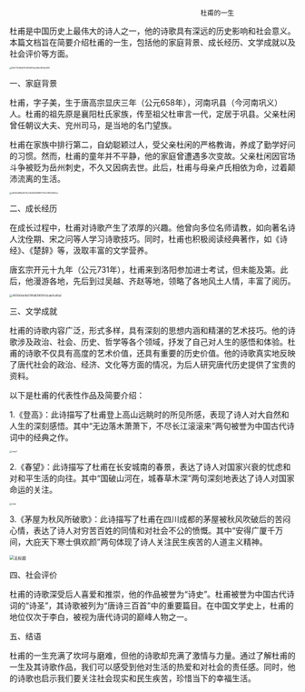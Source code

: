                                                    杜甫的一生

杜甫是中国历史上最伟大的诗人之一，他的诗歌具有深远的历史影响和社会意义。本篇文档旨在简要介绍杜甫的一生，包括他的家庭背景、成长经历、文学成就以及社会评价等方面。

<img src="C:\Users\zhang\Pictures\联想安卓照片\f5677636d679495483fee46b0843a398.jpeg" alt="f5677636d679495483fee46b0843a398" style="zoom: 25%;" />



一、家庭背景

杜甫，字子美，生于唐高宗显庆三年（公元658年），河南巩县（今河南巩义）人。杜甫的祖先原是襄阳杜氏家族，传至祖父杜审言一代，定居于巩县。父亲杜闲曾任朝议大夫、兖州司马，是当地的名门望族。

杜甫在家族中排行第二，自幼聪颖过人，受父亲杜闲的严格教诲，养成了勤学好问的习惯。然而，杜甫的童年并不平静，他的家庭曾遭遇多次变故。父亲杜闲因官场斗争被贬为岳州刺史，不久又因病去世。此后，杜甫与母亲卢氏相依为命，过着颠沛流离的生活。

<img src="C:\Users\zhang\Pictures\联想安卓照片\e824b899a9014c08d2fd4886077b02087af4f4cb.jpg" alt="e824b899a9014c08d2fd4886077b02087af4f4cb" style="zoom: 25%;" />

二、成长经历

在成长过程中，杜甫对诗歌产生了浓厚的兴趣。他曾向多位名师请教，如向著名诗人沈佺期、宋之问等人学习诗歌技巧。同时，杜甫也积极阅读经典著作，如《诗经》、《楚辞》等，汲取丰富的文学营养。

唐玄宗开元十九年（公元731年），杜甫来到洛阳参加进士考试，但未能及第。此后，他漫游各地，先后到过吴越、齐赵等地，领略了各地风土人情，丰富了阅历。

<img src="C:\Users\zhang\Pictures\联想安卓照片\4500e1dc8e576fd639097c6cab0cd0a2.jpeg" alt="4500e1dc8e576fd639097c6cab0cd0a2" style="zoom: 33%;" /> 

三、文学成就

杜甫的诗歌内容广泛，形式多样，具有深刻的思想内涵和精湛的艺术技巧。他的诗歌涉及政治、社会、历史、哲学等各个领域，抒发了自己对人生的感悟和体验。杜甫的诗歌不仅具有高度的艺术价值，还具有重要的历史价值。他的诗歌真实地反映了唐代社会的政治、经济、文化等方面的情况，为后人研究唐代历史提供了宝贵的资料。

以下是杜甫的代表性作品及简要介绍：

1.《登高》：此诗描写了杜甫登上高山远眺时的所见所感，表现了诗人对大自然和人生的深刻感悟。其中“无边落木萧萧下，不尽长江滚滚来”两句被誉为中国古代诗词中的经典之作。

<img src="C:\Users\zhang\Pictures\联想安卓照片\view1.jpg" alt="view1" style="zoom:25%;" />

2.《春望》：此诗描写了杜甫在长安城南的春景，表达了诗人对国家兴衰的忧虑和对和平生活的向往。其中“国破山河在，城春草木深”两句深刻地表达了诗人对国家命运的关注。

<img src="C:\Users\zhang\Pictures\联想安卓照片\view.jpg" alt="view" style="zoom: 25%;" />

3.《茅屋为秋风所破歌》：此诗描写了杜甫在四川成都的茅屋被秋风吹破后的苦闷心情，表达了诗人对穷苦百姓的同情和对社会不公的愤慨。其中“安得广厦千万间，大庇天下寒士俱欢颜”两句体现了诗人关注民生疾苦的人道主义精神。

<img src="C:\Users\zhang\Pictures\联想安卓照片\无标题.jpg" alt="无标题" style="zoom: 50%;" />

四、社会评价

杜甫的诗歌深受后人喜爱和推崇，他的作品被誉为“诗史”。杜甫被誉为中国古代诗词的“诗圣”，其诗歌被列为“唐诗三百首”中的重要篇目。在中国文学史上，杜甫的地位仅次于李白，被视为唐代诗词的巅峰人物之一。

五、结语

杜甫的一生充满了坎坷与磨难，但他的诗歌却充满了激情与力量。通过了解杜甫的一生及其诗歌作品，我们可以感受到他对生活的热爱和对社会的责任感。同时，他的诗歌也启示我们要关注社会现实和民生疾苦，珍惜当下的幸福生活。

